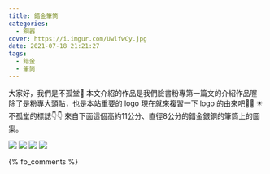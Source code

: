 ```yaml
---
title: 錯金筆筒
categories:
  - 銅器
cover: https://i.imgur.com/UwlfwCy.jpg
date: 2021-07-18 21:21:27
tags:
  - 錯金
  - 筆筒
---
```


大家好，我們是不孤堂🧚
本文介紹的作品是我們臉書粉專第一篇文的介紹作品喔
除了是粉專大頭貼，也是本站重要的 logo
現在就來複習一下 logo 的由來吧🤟🤟
✴️不孤堂的標誌👇👇
來自下面這個高約11公分、直徑8公分的錯金銀銅的筆筒上的圖案。

![](https://i.imgur.com/pLaE8tc.jpg)
![](https://i.imgur.com/zHP4qxo.jpg)
![](https://i.imgur.com/UwlfwCy.jpg)
![](https://i.imgur.com/tYdxwqC.jpg)

{% fb_comments %}
